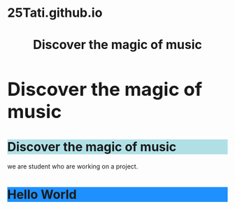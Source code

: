 # 25Tati.github.io
<html>
<head>
<title>Page Title</title>
</head>
<body>

<h1 style="text-align:center;">Discover the magic of music</h1>
<h1 style="font-size:300%;">Discover the magic of music</h1> 
<h1 style="background-color:powderblue;">Discover the magic of music</h1> 


<p>we are student who are working on a project.</p>
<h1 style="background-color:DodgerBlue;">Hello World</h1> 
